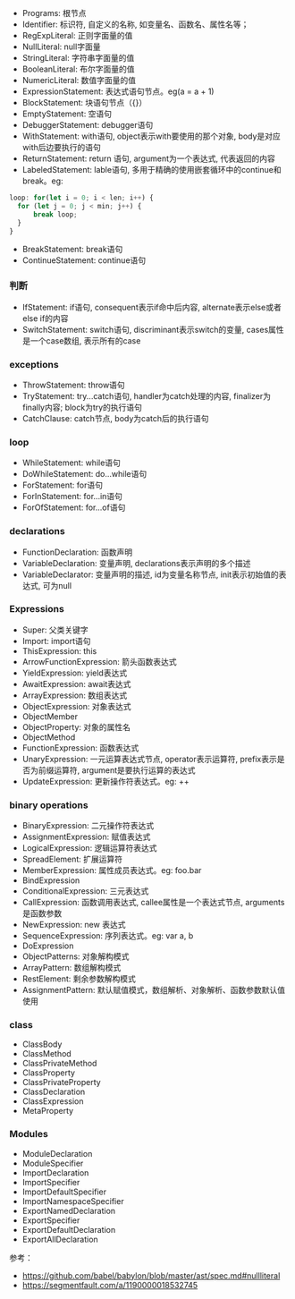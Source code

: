 - Programs: 根节点
- Identifier: 标识符, 自定义的名称, 如变量名、函数名、属性名等；
- RegExpLiteral: 正则字面量的值
- NullLiteral: null字面量
- StringLiteral: 字符串字面量的值
- BooleanLiteral: 布尔字面量的值
- NumericLiteral: 数值字面量的值
- ExpressionStatement: 表达式语句节点。eg(a = a + 1)
- BlockStatement: 块语句节点（{}）
- EmptyStatement: 空语句
- DebuggerStatement: debugger语句
- WithStatement: with语句, object表示with要使用的那个对象, body是对应with后边要执行的语句
- ReturnStatement: return 语句, argument为一个表达式, 代表返回的内容
- LabeledStatement: lable语句, 多用于精确的使用嵌套循环中的continue和break。eg:
```javascript
loop: for(let i = 0; i < len; i++) {
  for (let j = 0; j < min; j++) {
      break loop;
  }
}
```
- BreakStatement: break语句
- ContinueStatement: continue语句

### 判断
- IfStatement: if语句, consequent表示if命中后内容, alternate表示else或者else if的内容
- SwitchStatement: switch语句, discriminant表示switch的变量, cases属性是一个case数组, 表示所有的case


### exceptions
- ThrowStatement: throw语句
- TryStatement: try...catch语句, handler为catch处理的内容, finalizer为finally内容; block为try的执行语句
- CatchClause: catch节点, body为catch后的执行语句

### loop
- WhileStatement: while语句
- DoWhileStatement: do...while语句
- ForStatement: for语句
- ForInStatement: for...in语句
- ForOfStatement: for...of语句

### declarations
- FunctionDeclaration: 函数声明
- VariableDeclaration: 变量声明, declarations表示声明的多个描述
- VariableDeclarator: 变量声明的描述, id为变量名称节点, init表示初始值的表达式, 可为null

### Expressions
- Super: 父类关键字
- Import: import语句
- ThisExpression: this
- ArrowFunctionExpression: 箭头函数表达式
- YieldExpression: yield表达式
- AwaitExpression: await表达式
- ArrayExpression: 数组表达式
- ObjectExpression: 对象表达式
- ObjectMember
- ObjectProperty: 对象的属性名
- ObjectMethod
- FunctionExpression: 函数表达式
- UnaryExpression: 一元运算表达式节点, operator表示运算符, prefix表示是否为前缀运算符, argument是要执行运算的表达式
- UpdateExpression: 更新操作符表达式。eg: ++


### binary operations
- BinaryExpression: 二元操作符表达式
- AssignmentExpression: 赋值表达式
- LogicalExpression: 逻辑运算符表达式
- SpreadElement: 扩展运算符
- MemberExpression: 属性成员表达式。eg: foo.bar
- BindExpression
- ConditionalExpression: 三元表达式
- CallExpression: 函数调用表达式, callee属性是一个表达式节点, arguments是函数参数
- NewExpression: new 表达式
- SequenceExpression: 序列表达式。eg: var a, b
- DoExpression
- ObjectPatterns: 对象解构模式
- ArrayPattern: 数组解构模式
- RestElement: 剩余参数解构模式
- AssignmentPattern: 默认赋值模式，数组解析、对象解析、函数参数默认值使用

### class
- ClassBody
- ClassMethod
- ClassPrivateMethod
- ClassProperty
- ClassPrivateProperty
- ClassDeclaration
- ClassExpression
- MetaProperty

### Modules
- ModuleDeclaration
- ModuleSpecifier
- ImportDeclaration
- ImportSpecifier
- ImportDefaultSpecifier
- ImportNamespaceSpecifier
- ExportNamedDeclaration
- ExportSpecifier
- ExportDefaultDeclaration
- ExportAllDeclaration


参考：
- https://github.com/babel/babylon/blob/master/ast/spec.md#nullliteral
- https://segmentfault.com/a/1190000018532745